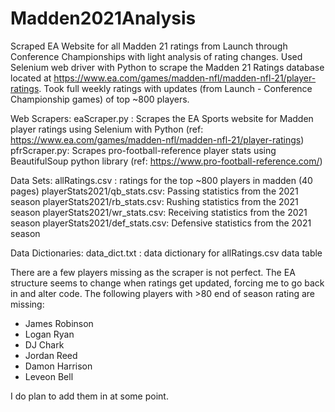 # Madden2021Analysis
Scraped EA Website for all Madden 21 ratings from Launch through Conference Championships with light analysis of rating changes. 
Used Selenium web driver with Python to scrape the Madden 21 Ratings database located at https://www.ea.com/games/madden-nfl/madden-nfl-21/player-ratings.
Took full weekly ratings with updates (from Launch - Conference Championship games) of top ~800 players. 

Web Scrapers:
  eaScraper.py : Scrapes the EA Sports website for Madden player ratings using Selenium with Python (ref: https://www.ea.com/games/madden-nfl/madden-nfl-21/player-ratings)
  pfrScraper.py: Scrapes pro-football-reference player stats using BeautifulSoup python library (ref: https://www.pro-football-reference.com/)

Data Sets:
  allRatings.csv : ratings for the top ~800 players in madden (40 pages)
  playerStats2021/qb_stats.csv: Passing statistics from the 2021 season
  playerStats2021/rb_stats.csv: Rushing statistics from the 2021 season
  playerStats2021/wr_stats.csv: Receiving statistics from the 2021 season
  playerStats2021/def_stats.csv: Defensive statistics from the 2021 season

Data Dictionaries:
  data_dict.txt : data dictionary for allRatings.csv data table

There are a few players missing as the scraper is not perfect. The EA structure seems to change when ratings get updated, forcing me to go back in and alter code.
The following players with >80 end of season rating are missing:
  - James Robinson
  - Logan Ryan
  - DJ Chark
  - Jordan Reed
  - Damon Harrison
  - Leveon Bell

I do plan to add them in at some point.
